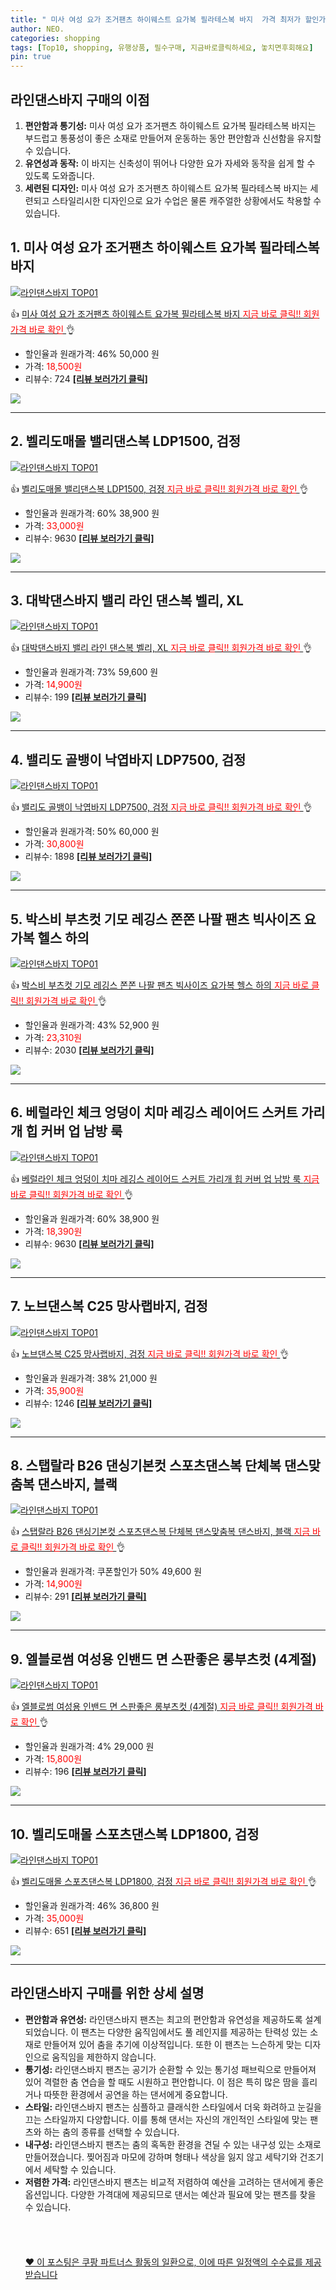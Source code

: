 ```yaml
---
title: " 미사 여성 요가 조거팬츠 하이웨스트 요가복 필라테스복 바지  가격 최저가 할인가 라인댄스바지 최저가 추천 제품 비교"
author: NEO.
categories: shopping
tags: [Top10, shopping, 유행상품, 필수구매, 지금바로클릭하세요, 놓치면후회해요]
pin: true
---
```

## 라인댄스바지 구매의 이점
1. **편안함과 통기성:** 미사 여성 요가 조거팬츠 하이웨스트 요가복 필라테스복 바지는 부드럽고 통풍성이 좋은 소재로 만들어져 운동하는 동안 편안함과 신선함을 유지할 수 있습니다.
2. **유연성과 동작:** 이 바지는 신축성이 뛰어나 다양한 요가 자세와 동작을 쉽게 할 수 있도록 도와줍니다.
3. **세련된 디자인:** 미사 여성 요가 조거팬츠 하이웨스트 요가복 필라테스복 바지는 세련되고 스타일리시한 디자인으로 요가 수업은 물론 캐주얼한 상황에서도 착용할 수 있습니다.

   

## 1.  미사 여성 요가 조거팬츠 하이웨스트 요가복 필라테스복 바지 

[![라인댄스바지 TOP01](https://thumbnail8.coupangcdn.com/thumbnails/remote/490x490ex/image/vendor_inventory/88ff/01d52d7d084c8e3e8efd6a67701d54f2ca96196088067a0c16b778290db6.jpg)](https://link.coupang.com/re/AFFSDP?lptag=AF3617701&subid=GithubCoopas&pageKey=7011641955&traceid=V0-153&itemId=17233792526&vendorItemId=84405461901)


👍 [ 미사 여성 요가 조거팬츠 하이웨스트 요가복 필라테스복 바지  <font color=red> 지금 바로 클릭!! 회원가격 바로 확인 </font> ](https://link.coupang.com/re/AFFSDP?lptag=AF3617701&subid=GithubCoopas&pageKey=7011641955&traceid=V0-153&itemId=17233792526&vendorItemId=84405461901) 👌 


- 할인율과 원래가격: 46%  50,000   원
- 가격: <span style='color:red'>18,500원</span>
- 리뷰수: 724  [**[리뷰 보러가기 클릭]**](https://link.coupang.com/re/AFFSDP?lptag=AF3617701&subid=GithubCoopas&pageKey=7011641955&traceid=V0-153&itemId=17233792526&vendorItemId=84405461901)

[![](/discount_price.png)](https://link.coupang.com/re/AFFSDP?lptag=AF3617701&subid=GithubCoopas&pageKey=7011641955&traceid=V0-153&itemId=17233792526&vendorItemId=84405461901)

---


   

## 2.  벨리도매몰 밸리댄스복 LDP1500, 검정 

[![라인댄스바지 TOP01](https://thumbnail6.coupangcdn.com/thumbnails/remote/490x490ex/image/retail/images/2019/03/29/16/9/4323c32e-b18a-499a-bf64-6eb897a83616.jpg)](https://link.coupang.com/re/AFFSDP?lptag=AF3617701&subid=GithubCoopas&pageKey=203454321&traceid=V0-153&itemId=597034224&vendorItemId=4563581570)


👍 [ 벨리도매몰 밸리댄스복 LDP1500, 검정  <font color=red> 지금 바로 클릭!! 회원가격 바로 확인 </font> ](https://link.coupang.com/re/AFFSDP?lptag=AF3617701&subid=GithubCoopas&pageKey=203454321&traceid=V0-153&itemId=597034224&vendorItemId=4563581570) 👌 


- 할인율과 원래가격: 60%  38,900   원
- 가격: <span style='color:red'>33,000원</span>
- 리뷰수: 9630  [**[리뷰 보러가기 클릭]**](https://link.coupang.com/re/AFFSDP?lptag=AF3617701&subid=GithubCoopas&pageKey=203454321&traceid=V0-153&itemId=597034224&vendorItemId=4563581570)

[![](/discount_price.png)](https://link.coupang.com/re/AFFSDP?lptag=AF3617701&subid=GithubCoopas&pageKey=203454321&traceid=V0-153&itemId=597034224&vendorItemId=4563581570)

---


   

## 3.  대박댄스바지 밸리 라인 댄스복 벨리, XL 

[![라인댄스바지 TOP01](https://thumbnail7.coupangcdn.com/thumbnails/remote/490x490ex/image/vendor_inventory/00a9/133425f11ea9f8bf32d008b2058cdf83be7ca1f79c6ea9c0ffb2dcc24d83.jpg)](https://link.coupang.com/re/AFFSDP?lptag=AF3617701&subid=GithubCoopas&pageKey=7706243998&traceid=V0-153&itemId=20645383276&vendorItemId=87718845504)


👍 [ 대박댄스바지 밸리 라인 댄스복 벨리, XL  <font color=red> 지금 바로 클릭!! 회원가격 바로 확인 </font> ](https://link.coupang.com/re/AFFSDP?lptag=AF3617701&subid=GithubCoopas&pageKey=7706243998&traceid=V0-153&itemId=20645383276&vendorItemId=87718845504) 👌 


- 할인율과 원래가격: 73%  59,600   원
- 가격: <span style='color:red'>14,900원</span>
- 리뷰수: 199  [**[리뷰 보러가기 클릭]**](https://link.coupang.com/re/AFFSDP?lptag=AF3617701&subid=GithubCoopas&pageKey=7706243998&traceid=V0-153&itemId=20645383276&vendorItemId=87718845504)

[![](/discount_price.png)](https://link.coupang.com/re/AFFSDP?lptag=AF3617701&subid=GithubCoopas&pageKey=7706243998&traceid=V0-153&itemId=20645383276&vendorItemId=87718845504)

---


   

## 4.  밸리도 골뱅이 낙엽바지 LDP7500, 검정 

[![라인댄스바지 TOP01](https://thumbnail7.coupangcdn.com/thumbnails/remote/490x490ex/image/retail/images/6340899801779219-5ac03a0b-755f-42c8-8d9c-6cec08ce70d8.jpg)](https://link.coupang.com/re/AFFSDP?lptag=AF3617701&subid=GithubCoopas&pageKey=1814982158&traceid=V0-153&itemId=3088907339&vendorItemId=71076748403)


👍 [ 밸리도 골뱅이 낙엽바지 LDP7500, 검정  <font color=red> 지금 바로 클릭!! 회원가격 바로 확인 </font> ](https://link.coupang.com/re/AFFSDP?lptag=AF3617701&subid=GithubCoopas&pageKey=1814982158&traceid=V0-153&itemId=3088907339&vendorItemId=71076748403) 👌 


- 할인율과 원래가격: 50%  60,000   원
- 가격: <span style='color:red'>30,800원</span>
- 리뷰수: 1898  [**[리뷰 보러가기 클릭]**](https://link.coupang.com/re/AFFSDP?lptag=AF3617701&subid=GithubCoopas&pageKey=1814982158&traceid=V0-153&itemId=3088907339&vendorItemId=71076748403)

[![](/discount_price.png)](https://link.coupang.com/re/AFFSDP?lptag=AF3617701&subid=GithubCoopas&pageKey=1814982158&traceid=V0-153&itemId=3088907339&vendorItemId=71076748403)

---


   

## 5.  박스비 부츠컷 기모 레깅스 쫀쫀 나팔 팬츠 빅사이즈 요가복 헬스 하의 

[![라인댄스바지 TOP01](https://thumbnail10.coupangcdn.com/thumbnails/remote/490x490ex/image/vendor_inventory/04ab/f4600e8564eb3357e6ec8553662f1832317745cc9386b5c92945bd00f863.jpg)](https://link.coupang.com/re/AFFSDP?lptag=AF3617701&subid=GithubCoopas&pageKey=7728851277&traceid=V0-153&itemId=20763312267&vendorItemId=87833395943)


👍 [ 박스비 부츠컷 기모 레깅스 쫀쫀 나팔 팬츠 빅사이즈 요가복 헬스 하의  <font color=red> 지금 바로 클릭!! 회원가격 바로 확인 </font> ](https://link.coupang.com/re/AFFSDP?lptag=AF3617701&subid=GithubCoopas&pageKey=7728851277&traceid=V0-153&itemId=20763312267&vendorItemId=87833395943) 👌 


- 할인율과 원래가격: 43%  52,900   원
- 가격: <span style='color:red'>23,310원</span>
- 리뷰수: 2030  [**[리뷰 보러가기 클릭]**](https://link.coupang.com/re/AFFSDP?lptag=AF3617701&subid=GithubCoopas&pageKey=7728851277&traceid=V0-153&itemId=20763312267&vendorItemId=87833395943)

[![](/discount_price.png)](https://link.coupang.com/re/AFFSDP?lptag=AF3617701&subid=GithubCoopas&pageKey=7728851277&traceid=V0-153&itemId=20763312267&vendorItemId=87833395943)

---


   

## 6.  베럴라인 체크 엉덩이 치마 레깅스 레이어드 스커트 가리개 힙 커버 업 남방 룩 

[![라인댄스바지 TOP01](https://thumbnail7.coupangcdn.com/thumbnails/remote/490x490ex/image/vendor_inventory/7a8a/75badc25ca0ecefdb843d059401677136c8f6a698038999e07b7703ec857.jpg)](https://link.coupang.com/re/AFFSDP?lptag=AF3617701&subid=GithubCoopas&pageKey=1848698046&traceid=V0-153&itemId=15325009169&vendorItemId=82545327493)


👍 [ 베럴라인 체크 엉덩이 치마 레깅스 레이어드 스커트 가리개 힙 커버 업 남방 룩  <font color=red> 지금 바로 클릭!! 회원가격 바로 확인 </font> ](https://link.coupang.com/re/AFFSDP?lptag=AF3617701&subid=GithubCoopas&pageKey=1848698046&traceid=V0-153&itemId=15325009169&vendorItemId=82545327493) 👌 


- 할인율과 원래가격: 60%  38,900   원
- 가격: <span style='color:red'>18,390원</span>
- 리뷰수: 9630  [**[리뷰 보러가기 클릭]**](https://link.coupang.com/re/AFFSDP?lptag=AF3617701&subid=GithubCoopas&pageKey=1848698046&traceid=V0-153&itemId=15325009169&vendorItemId=82545327493)

[![](/discount_price.png)](https://link.coupang.com/re/AFFSDP?lptag=AF3617701&subid=GithubCoopas&pageKey=1848698046&traceid=V0-153&itemId=15325009169&vendorItemId=82545327493)

---


   

## 7.  노브댄스복 C25 망사랩바지, 검정 

[![라인댄스바지 TOP01](https://thumbnail9.coupangcdn.com/thumbnails/remote/490x490ex/image/vendor_inventory/3bdf/c5971e60cafb71b31c976b0beb24e30a88eac80ca9c6a3b8b5953327b32d.jpg)](https://link.coupang.com/re/AFFSDP?lptag=AF3617701&subid=GithubCoopas&pageKey=132153792&traceid=V0-153&itemId=388763322&vendorItemId=5289096539)


👍 [ 노브댄스복 C25 망사랩바지, 검정  <font color=red> 지금 바로 클릭!! 회원가격 바로 확인 </font> ](https://link.coupang.com/re/AFFSDP?lptag=AF3617701&subid=GithubCoopas&pageKey=132153792&traceid=V0-153&itemId=388763322&vendorItemId=5289096539) 👌 


- 할인율과 원래가격: 38%  21,000   원
- 가격: <span style='color:red'>35,900원</span>
- 리뷰수: 1246  [**[리뷰 보러가기 클릭]**](https://link.coupang.com/re/AFFSDP?lptag=AF3617701&subid=GithubCoopas&pageKey=132153792&traceid=V0-153&itemId=388763322&vendorItemId=5289096539)

[![](/discount_price.png)](https://link.coupang.com/re/AFFSDP?lptag=AF3617701&subid=GithubCoopas&pageKey=132153792&traceid=V0-153&itemId=388763322&vendorItemId=5289096539)

---


   

## 8.  스탭랄라 B26 댄싱기본컷 스포츠댄스복 단체복 댄스맞춤복 댄스바지, 블랙 

[![라인댄스바지 TOP01](https://thumbnail9.coupangcdn.com/thumbnails/remote/490x490ex/image/vendor_inventory/a626/1ff99ab86557b4c13a9f4159a9aa43501803e189cf3af8396e01becefa1a.jpg)](https://link.coupang.com/re/AFFSDP?lptag=AF3617701&subid=GithubCoopas&pageKey=247475451&traceid=V0-153&itemId=4095661187&vendorItemId=72079637782)


👍 [ 스탭랄라 B26 댄싱기본컷 스포츠댄스복 단체복 댄스맞춤복 댄스바지, 블랙  <font color=red> 지금 바로 클릭!! 회원가격 바로 확인 </font> ](https://link.coupang.com/re/AFFSDP?lptag=AF3617701&subid=GithubCoopas&pageKey=247475451&traceid=V0-153&itemId=4095661187&vendorItemId=72079637782) 👌 


- 할인율과 원래가격: 쿠폰할인가 50%  49,600   원
- 가격: <span style='color:red'>14,900원</span>
- 리뷰수: 291  [**[리뷰 보러가기 클릭]**](https://link.coupang.com/re/AFFSDP?lptag=AF3617701&subid=GithubCoopas&pageKey=247475451&traceid=V0-153&itemId=4095661187&vendorItemId=72079637782)

[![](/discount_price.png)](https://link.coupang.com/re/AFFSDP?lptag=AF3617701&subid=GithubCoopas&pageKey=247475451&traceid=V0-153&itemId=4095661187&vendorItemId=72079637782)

---


   

## 9.  엘블로썸 여성용 인밴드 면 스판좋은 롱부츠컷 (4계절) 

[![라인댄스바지 TOP01](https://thumbnail7.coupangcdn.com/thumbnails/remote/490x490ex/image/vendor_inventory/a9a9/f9bcb5cf13afe10708cf12dc2d17c89baa8efdfd27217c01d6b307592e4d.jpg)](https://link.coupang.com/re/AFFSDP?lptag=AF3617701&subid=GithubCoopas&pageKey=6399369776&traceid=V0-153&itemId=13676936325&vendorItemId=82814458626)


👍 [ 엘블로썸 여성용 인밴드 면 스판좋은 롱부츠컷 (4계절)  <font color=red> 지금 바로 클릭!! 회원가격 바로 확인 </font> ](https://link.coupang.com/re/AFFSDP?lptag=AF3617701&subid=GithubCoopas&pageKey=6399369776&traceid=V0-153&itemId=13676936325&vendorItemId=82814458626) 👌 


- 할인율과 원래가격: 4%  29,000   원
- 가격: <span style='color:red'>15,800원</span>
- 리뷰수: 196  [**[리뷰 보러가기 클릭]**](https://link.coupang.com/re/AFFSDP?lptag=AF3617701&subid=GithubCoopas&pageKey=6399369776&traceid=V0-153&itemId=13676936325&vendorItemId=82814458626)

[![](/discount_price.png)](https://link.coupang.com/re/AFFSDP?lptag=AF3617701&subid=GithubCoopas&pageKey=6399369776&traceid=V0-153&itemId=13676936325&vendorItemId=82814458626)

---


   

## 10.  벨리도매몰 스포츠댄스복 LDP1800, 검정 

[![라인댄스바지 TOP01](https://thumbnail7.coupangcdn.com/thumbnails/remote/490x490ex/image/retail/images/2019/03/29/16/9/fda786be-1755-4be6-ac2d-241c7a2d0d97.jpg)](https://link.coupang.com/re/AFFSDP?lptag=AF3617701&subid=GithubCoopas&pageKey=203454291&traceid=V0-153&itemId=597034131&vendorItemId=4563581434)


👍 [ 벨리도매몰 스포츠댄스복 LDP1800, 검정  <font color=red> 지금 바로 클릭!! 회원가격 바로 확인 </font> ](https://link.coupang.com/re/AFFSDP?lptag=AF3617701&subid=GithubCoopas&pageKey=203454291&traceid=V0-153&itemId=597034131&vendorItemId=4563581434) 👌 


- 할인율과 원래가격: 46%  36,800   원
- 가격: <span style='color:red'>35,000원</span>
- 리뷰수: 651  [**[리뷰 보러가기 클릭]**](https://link.coupang.com/re/AFFSDP?lptag=AF3617701&subid=GithubCoopas&pageKey=203454291&traceid=V0-153&itemId=597034131&vendorItemId=4563581434)

[![](/discount_price.png)](https://link.coupang.com/re/AFFSDP?lptag=AF3617701&subid=GithubCoopas&pageKey=203454291&traceid=V0-153&itemId=597034131&vendorItemId=4563581434)

---
## 라인댄스바지 구매를 위한 상세 설명
* **편안함과 유연성:** 라인댄스바지 팬츠는 최고의 편안함과 유연성을 제공하도록 설계되었습니다. 이 팬츠는 다양한 움직임에서도 풀 레인지를 제공하는 탄력성 있는 소재로 만들어져 있어 춤을 추기에 이상적입니다. 또한 이 팬츠는 느슨하게 맞는 디자인으로 움직임을 제한하지 않습니다.
* **통기성:** 라인댄스바지 팬츠는 공기가 순환할 수 있는 통기성 패브릭으로 만들어져 있어 격렬한 춤 연습을 할 때도 시원하고 편안합니다. 이 점은 특히 많은 땀을 흘리거나 따뜻한 환경에서 공연을 하는 댄서에게 중요합니다.
* **스타일:** 라인댄스바지 팬츠는 심플하고 클래식한 스타일에서 더욱 화려하고 눈길을 끄는 스타일까지 다양합니다. 이를 통해 댄서는 자신의 개인적인 스타일에 맞는 팬츠와 하는 춤의 종류를 선택할 수 있습니다.
* **내구성:** 라인댄스바지 팬츠는 춤의 혹독한 환경을 견딜 수 있는 내구성 있는 소재로 만들어졌습니다. 찢어짐과 마모에 강하며 형태나 색상을 잃지 않고 세탁기와 건조기에서 세탁할 수 있습니다.
* **저렴한 가격:** 라인댄스바지 팬츠는 비교적 저렴하여 예산을 고려하는 댄서에게 좋은 옵션입니다. 다양한 가격대에 제공되므로 댄서는 예산과 필요에 맞는 팬츠를 찾을 수 있습니다.<br><br><br><br><br> [ ❤  이 포스팅은 쿠팡 파트너스 활동의 일환으로, 이에 따른 일정액의 수수료를 제공받습니다](https://link.coupang.com/a/bcEFyh)